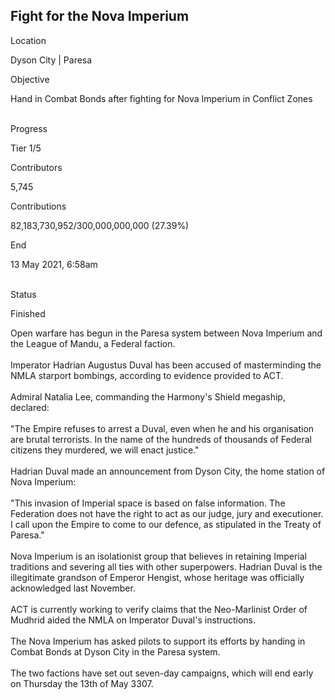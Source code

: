 ## Fight for the Nova Imperium

Location

Dyson City \| Paresa

Objective

Hand in Combat Bonds after fighting for Nova Imperium in Conflict Zones

\
Progress

Tier 1/5

Contributors

5,745

Contributions

82,183,730,952/300,000,000,000 (27.39%)

End

13 May 2021, 6:58am

\
Status

Finished

Open warfare has begun in the Paresa system between Nova Imperium and
the League of Mandu, a Federal faction.\
\
Imperator Hadrian Augustus Duval has been accused of masterminding the
NMLA starport bombings, according to evidence provided to ACT.\
\
Admiral Natalia Lee, commanding the Harmony\'s Shield megaship,
declared:\
\
\"The Empire refuses to arrest a Duval, even when he and his
organisation are brutal terrorists. In the name of the hundreds of
thousands of Federal citizens they murdered, we will enact justice.\"\
\
Hadrian Duval made an announcement from Dyson City, the home station of
Nova Imperium:\
\
\"This invasion of Imperial space is based on false information. The
Federation does not have the right to act as our judge, jury and
executioner. I call upon the Empire to come to our defence, as
stipulated in the Treaty of Paresa.\"\
\
Nova Imperium is an isolationist group that believes in retaining
Imperial traditions and severing all ties with other superpowers.
Hadrian Duval is the illegitimate grandson of Emperor Hengist, whose
heritage was officially acknowledged last November.\
\
ACT is currently working to verify claims that the Neo-Marlinist Order
of Mudhrid aided the NMLA on Imperator Duval\'s instructions.\
\
The Nova Imperium has asked pilots to support its efforts by handing in
Combat Bonds at Dyson City in the Paresa system.\
\
The two factions have set out seven-day campaigns, which will end early
on Thursday the 13th of May 3307.
